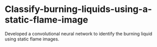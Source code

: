 # Classify-burning-liquids-using-a-static-flame-image
Developed a convolutional neural network to identify the burning liquid using static flame images.
